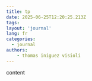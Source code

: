```yaml
---
title: tp
date: 2025-06-25T12:20:25.213Z
tags:
layout: 'journal'
lang: fr
categories: 
  - journal
authors:
    - thomas iniguez visioli
---
```

content 